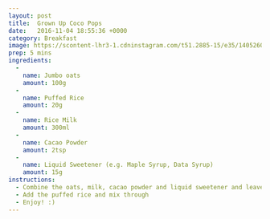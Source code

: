 ```yaml
---
layout: post
title:  Grown Up Coco Pops
date:   2016-11-04 18:55:36 +0000
category: Breakfast
image: https://scontent-lhr3-1.cdninstagram.com/t51.2885-15/e35/14052602_1608679332764929_461815434_n.jpg?ig_cache_key=MTMzMzkyNjg3NDM1ODg3OTc1NA%3D%3D.2
prep: 5 mins
ingredients:
  -
    name: Jumbo oats
    amount: 100g
  -
    name: Puffed Rice
    amount: 20g
  -
    name: Rice Milk
    amount: 300ml
  -
    name: Cacao Powder
    amount: 2tsp
  -
    name: Liquid Sweetener (e.g. Maple Syrup, Data Syrup)
    amount: 15g
instructions:
  - Combine the oats, milk, cacao powder and liquid sweetener and leave to soak overnight in the fridge
  - Add the puffed rice and mix through
  - Enjoy! :)
---
```

